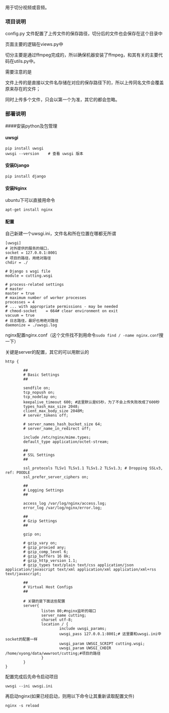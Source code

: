 用于切分视频或音频。

### 项目说明

config.py 文件配置了上传文件的保存路径，切分后的文件也会保存在这个目录中

页面主要的逻辑在views.py中

切分主要是通过ffmpeg完成的，所以确保机器安装了ffmpeg，和其有关的主要代码在utils.py中。

需要注意的是

文件上传的是直接以文件名存储在对应的保存路径下的，所以上传同名文件会覆盖原来存在的文件；

同时上传多个文件，只会以第一个为准，其它的都会忽略。

### 部署说明
####安装python及包管理
#### uwsgi
```shell
pip install uwsgi
uwsgi --version    # 查看 uwsgi 版本
```
#### 安装Django
```shell
pip install django
```
#### 安装Nginx
ubuntu下可以直接用命令
```shell
apt-get install nginx
```

#### 配置
自己新建一个uwsgi.ini，文件名和所在位置在哪都无所谓
```shell
[uwsgi]
# 对外提供的服务的端口，
socket = 127.0.0.1:8001
# 项目的路径，用绝对路径
chdir = ./

# Django s wsgi file
module = cutting.wsgi

# process-related settings
# master
master = true
# maximum number of worker processes
processes = 4
# ... with appropriate permissions - may be needed
# chmod-socket    = 664# clear environment on exit
vacuum = true
# 日志路径，最好也用绝对路径
daemonize = ./uwsgi.log
```

nginx配置nginx.conf（这个文件找不到用命令`sudo find / -name nginx.conf`搜一下）

关键是server的配置，其它的可以用默认的
```shell
http {

        ##
        # Basic Settings
        ##

        sendfile on;
        tcp_nopush on;
        tcp_nodelay on;
        keepalive_timeout 600; #这里默认是65秒，为了不会上传失败改成了600秒
        types_hash_max_size 2048;
        client_max_body_size 2048M;
        # server_tokens off;

        # server_names_hash_bucket_size 64;
        # server_name_in_redirect off;

        include /etc/nginx/mime.types;
        default_type application/octet-stream;

        ##
        # SSL Settings
        ##

        ssl_protocols TLSv1 TLSv1.1 TLSv1.2 TLSv1.3; # Dropping SSLv3, ref: POODLE
        ssl_prefer_server_ciphers on;

        ##
        # Logging Settings
        ##

        access_log /var/log/nginx/access.log;
        error_log /var/log/nginx/error.log;

        ##
        # Gzip Settings
        ##

        gzip on;

        # gzip_vary on;
        # gzip_proxied any;
        # gzip_comp_level 6;
        # gzip_buffers 16 8k;
        # gzip_http_version 1.1;
        # gzip_types text/plain text/css application/json application/javascript text/xml application/xml application/xml+rss text/javascript;

        ##
        # Virtual Host Configs
        ##

        # 关键的是下面这些配置        
        server{
                listen 80;#nginx监听的端口
                server_name cutting;
                charset utf-8;
                location / {
                        include uwsgi_params;
                        uwsgi_pass 127.0.0.1:8001;# 这里要和uwsgi.ini中socket的配置一样
                        uwsgi_param UWSGI_SCRIPT cutting.wsgi;
                        uwsgi_param UWSGI_CHDIR /home/xyong/data/wwwroot/cutting;#项目的路径
                }
        }
}
```

配置完成后先命令启动项目
```shell
uwsgi --ini uwsgi.ini
```
再启动nginx(如果已经启动，则用以下命令让其重新读取配置文件)
```shell
nginx -s reload
```
